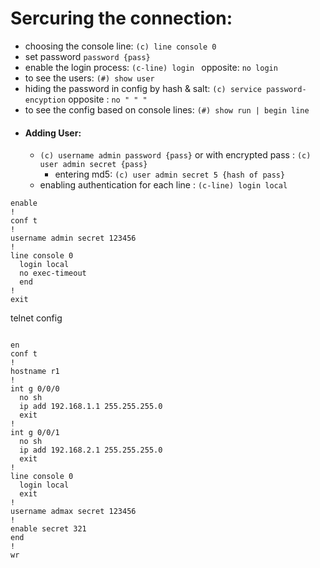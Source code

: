 # Sercuring the connection:
 - choosing the console line: ` (c) line console 0 `
 - set password `password {pass}`
 - enable the login process: `(c-line) login ` opposite: `no login`
 - to see the users: `(#) show user`
 - hiding the password in config by hash & salt: `(c) service password-encyption` opposite : `no " " "`
 - to see the config based on console lines: `(#) show run | begin line`
 - ####  Adding User:
    - `(c) username admin password {pass}` or with encrypted pass : `(c) user admin secret {pass} `
       - entering md5: `(c) user admin secret 5 {hash of pass}`
    - enabling authentication for each line : `(c-line) login local `


```cisco
enable
!
conf t
!
username admin secret 123456
!
line console 0
  login local
  no exec-timeout
  end
!
exit 
```
telnet config
```cisco

en
conf t
!
hostname r1
!
int g 0/0/0
  no sh
  ip add 192.168.1.1 255.255.255.0
  exit
!
int g 0/0/1
  no sh
  ip add 192.168.2.1 255.255.255.0
  exit
!
line console 0
  login local
  exit
!
username admax secret 123456
!
enable secret 321
end
!
wr
```
